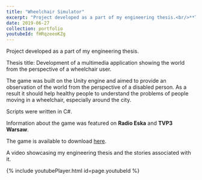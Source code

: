 ```yaml
---
title: "Wheelchair Simulator"
excerpt: "Project developed as a part of my engineering thesis.<br/>**Tech Stack:** Unity, C#, Blender, Gimp"
date: 2019-06-27
collection: portfolio
youtubeId: fHRqzeeoKZg
---
```


Project developed as a part of my engineering thesis.

Thesis title: Development of a multimedia application showing the world from the perspective of a wheelchair user.

The game was built on the Unity engine and aimed to provide an observation of the world from the perspective of a disabled person.
As a result it should help healthy people to understand the problems of people moving in a wheelchair, especially around the city. 

Scripts were written in C#.

Information about the game was featured on **Radio Eska** and **TVP3 Warsaw**.

The game is available to download [here](https://www.indiedb.com/games/wheelchair-simulator).

A video showcasing my engineering thesis and the stories associated with it.

{% include youtubePlayer.html id=page.youtubeId %}
